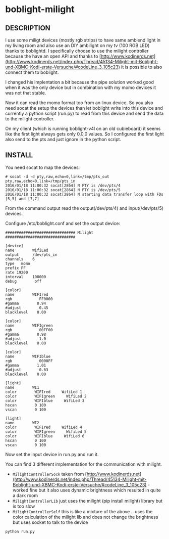 # boblight-milight

## DESCRIPTION

I use some miligt devices (mostly rgb strips) to have same ambiend light in my living room and also use an DIY ambilight on my tv (100 RGB LED) thanks to boblightd. 
I specifically choose to use the milight controller because the have an open API and thanks to 
[http://www.kodinerds.net](http://www.kodinerds.net/index.php/Thread/45134-Milight-mit-Boblight-und-XBMC-Kodi-erste-Versuche/#codeLine_3_105c23) it
is possible to also connect them to boblight.

I changed his implentation a bit because the pipe solution worked good when it was the only device but in combination with my momo devices it was not that stable. 

Now it can read the momo format too from an linux device. So you also need socat the setup the devices than let boblight write into this device and currently a 
python script (run.py) to read from this device and send the data to the milight controller.

On my client (which is running boblight-v4l on an old cubieboard) it seems like the first light always gets only 0,0,0 values. So I configured the first light also send to the pts and just ignore in the python script.

## INSTALL

You need socat to map the devices:

```
# socat -d -d pty,raw,echo=0,link=/tmp/pts_out pty,raw,echo=0,link=/tmp/pts_in
2016/01/18 11:00:32 socat[2864] N PTY is /dev/pts/4
2016/01/18 11:00:32 socat[2864] N PTY is /dev/pts/5
2016/01/18 11:00:32 socat[2864] N starting data transfer loop with FDs [5,5] and [7,7]
```

From the command output read the output(/dev/pts/4) and input(/dev/pts/5) devices.
                                                                                                                                  

Configure /etc/boblight.conf and set the output device:
```
############################### Milight ###############################

[device]
name        WifiLed
output      /dev/pts_in
channels    6
type   momo
prefix FF
rate 19200
interval    100000
debug        off

[color]
name        WIFIred
rgb            FF0000
#gamma        0.94
#adjust        0.45
blacklevel    0.00

[color]
name        WIFIgreen
rgb            00FF00
#gamma        0.98
#adjust        1.0
blacklevel    0.00

[color]
name        WIFIblue
rgb            0000FF
#gamma        1.01
#adjust        0.63
blacklevel    0.00

[light]
name        WI1
color        WIFIred     WifiLed 1
color        WIFIgreen     WifiLed 2
color        WIFIblue     WifiLed 3
hscan        0 100
vscan        0 100

[light]
name        WI2
color        WIFIred     WifiLed 4
color        WIFIgreen     WifiLed 5
color        WIFIblue     WifiLed 6
hscan        0 100
vscan        0 100
```

Now set the input device in run.py and run it.

You can find 3 different implementation for the communication with milight. 

  - `MilightControllerSock` taken from [http://www.kodinerds.net](http://www.kodinerds.net/index.php/Thread/45134-Milight-mit-Boblight-und-XBMC-Kodi-erste-Versuche/#codeLine_3_105c23) - worked fine but it also uses dynamic brightness which resulted in quite a dark room 
  - `MilightControllerLib` just uses the milight (pip install milight) library but is too slow 
  - `MilightControllerSelf` this is like a mixture of the above .. uses the color calculation of the milight lib and does not change the brightness but uses socket to talk to the device 

```
python run.py
```

